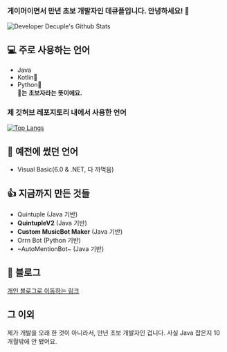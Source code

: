 ### 게이머이면서 만년 초보 개발자인 데큐플입니다. 안녕하세요! 👋

![Developer Decuple's Github Stats](https://github-readme-stats.vercel.app/api?username=playerdecuple&show_icons=true&theme=radical)

## 💻 주로 사용하는 언어
* Java 
* Kotlin🌱
* Python🌱  
__🌱는 초보자라는 뜻이에요.__

### 제 깃허브 레포지토리 내에서 사용한 언어
[![Top Langs](https://github-readme-stats.vercel.app/api/top-langs/?username=playerdecuple&layout=compact)](https://github.com/playerdecuple/github-readme-stats)


## 📜 예전에 썼던 언어
* Visual Basic(6.0 & .NET, 다 까먹음)

## 👍 지금까지 만든 것들
* Quintuple (Java 기반)
* **QuintupleV2** (Java 기반)
* **Custom MusicBot Maker** (Java 기반)
* Orrn Bot (Python 기반)
* ~AutoMentionBot~ (Java 기반)

## 💬 블로그
[개인 블로그로 이동하는 링크](https://playerdecuple.github.io/)
  
  
## 그 이외
제가 개발을 오래 한 것이 아니라서, 만년 초보 개발자인 겁니다. 사실 Java 잡은지 10개월밖에 안 됐어요.

<!--
**playerdecuple/playerdecuple** is a ✨ _special_ ✨ repository because its `README.md` (this file) appears on your GitHub profile.

Here are some ideas to get you started:

- 🔭 I’m currently working on ...
- 🌱 I’m currently learning ...
- 👯 I’m looking to collaborate on ...
- 🤔 I’m looking for help with ...
- 💬 Ask me about ...
- 📫 How to reach me: ...
- 😄 Pronouns: ...
- ⚡ Fun fact: ...
-->
